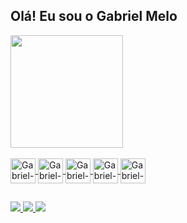 
## Olá! Eu sou o Gabriel Melo 

<div>
 <a href="https://github.com/Galase">
 <img height="180em" src="https://github-readme-stats.vercel.app/api?username=Galase&show_icons=true&theme=dark&include_all_commits=true&count_private=true"/>
</div>
 
<div style="display: inline_block"><br>
 <img align="center" alt="Gabriel-Js" width="40" src="https://cdn.jsdelivr.net/gh/devicons/devicon/icons/javascript/javascript-original.svg">
 <img align="center" alt="Gabriel-React" width="40" src="https://cdn.jsdelivr.net/gh/devicons/devicon/icons/react/react-original.svg">
 <img align="center" alt="Gabriel-HTML" width="40" src="https://cdn.jsdelivr.net/gh/devicons/devicon/icons/html5/html5-original.svg">
 <img align="center" alt="Gabriel-CSS" width="40" src="https://cdn.jsdelivr.net/gh/devicons/devicon/icons/css3/css3-original.svg">
 <img align="center" alt="Gabriel-Laravel" width="40" src='https://cdn.jsdelivr.net/gh/devicons/devicon/icons/laravel/laravel-plain.svg'>
</div>
  
##
 
<div>
 <a href="https://wa.me/+553399914713" target="_blank">
  <img src="https://img.shields.io/badge/WhatsApp-25D366?style=for-the-badge&logo=whatsapp&logoColor=white">
 </a>
 <a href="https://www.instagram.com/galase0408/" target="_blank">
  <img src="https://img.shields.io/badge/-Instagram-%23E4405F?style=for-the-badge&logo=instagram&logoColor=white" target="_blank">
 </a>
 <a href="mailto:galase0408@gmail.com" target="_blank">
   <img src="https://img.shields.io/badge/Gmail-D14836?style=for-the-badge&logo=gmail&logoColor=white" target="_blank">
 </a>
</div>
